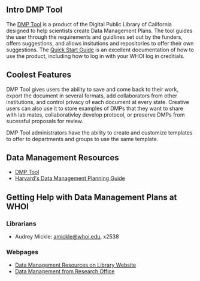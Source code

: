 ## Intro DMP Tool

The [DMP Tool](https://dmptool.org/) is a product of the Digital Public Library of California designed to help scientists create Data Management Plans. The tool guides the user through the requirements and guidlines set out by the funders, offers suggestions, and allows insitutions and repositories to offer their own suggestions. 
The [Quick Start Guide](https://dmptool.org/quickstartguide/) is an excellent documentation of how to use the product, including how to log in with your WHOI log in creditials. 

## Coolest Features

DMP Tool gives users the ability to save and come back to their work, export the document in several formats, add collaborators from other institutions, and control privacy of each document at every state. Creative users can also use it to store examples of DMPs that they want to share with lab mates, collaborativley develop protocol, or preserve DMPs from sucessful proposals for review.

DMP Tool administrators have the ability to create and customize templates to offer to departments and groups to use the same template. 

## Data Management Resources

- [DMP Tool](https://dmptool.org/dm_guidance) 
- [Harvard's Data Management Planning Guide](http://guides.library.harvard.edu/dmp)

## Getting Help with Data Management Plans at WHOI

### Librarians
- Audrey Mickle: amickle@whoi.edu, x2538

### Webpages
- [Data Management Resources on Library Website](http://mblwhoilibrary.org/services/data-management-resources)
- [Data Management from Research Office](http://www.whoi.edu/DoR/page.do?pid=44235)

